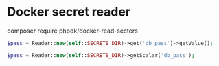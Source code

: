 # Docker secret reader

composer require phpdk/docker-read-secters

```php
$pass = Reader::new(self::SECRETS_DIR)->get('db_pass')->getValue();

$pass = Reader::new(self::SECRETS_DIR)->getScalar('db_pass');

```
